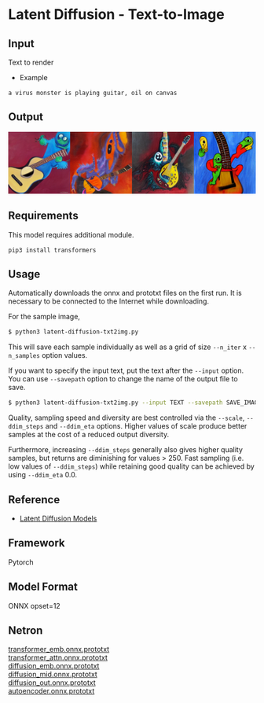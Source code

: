 # Latent Diffusion - Text-to-Image

## Input

Text to render

- Example
```
a virus monster is playing guitar, oil on canvas
```

## Output

![Output](output.png)

## Requirements
This model requires additional module.

```
pip3 install transformers
```

## Usage
Automatically downloads the onnx and prototxt files on the first run.
It is necessary to be connected to the Internet while downloading.

For the sample image,
```bash
$ python3 latent-diffusion-txt2img.py
```

This will save each sample individually as well as a grid of size `--n_iter` x `--n_samples` option values.

If you want to specify the input text, put the text after the `--input` option.  
You can use `--savepath` option to change the name of the output file to save.
```bash
$ python3 latent-diffusion-txt2img.py --input TEXT --savepath SAVE_IMAGE_PATH
```

Quality, sampling speed and diversity are best controlled via the `--scale`, `--ddim_steps` and `--ddim_eta` options.
Higher values of scale produce better samples at the cost of a reduced output diversity.

Furthermore, increasing `--ddim_steps` generally also gives higher quality samples, but returns are diminishing for values > 250. Fast sampling (i.e. low values of `--ddim_steps`) while retaining good quality can be achieved by using `--ddim_eta` 0.0.

## Reference

- [Latent Diffusion Models](https://github.com/CompVis/latent-diffusion)

## Framework

Pytorch

## Model Format

ONNX opset=12

## Netron

[transformer_emb.onnx.prototxt](https://netron.app/?url=https://storage.googleapis.com/ailia-models/latent-diffusion-txt2img/transformer_emb.onnx.prototxt)  
[transformer_attn.onnx.prototxt](https://netron.app/?url=https://storage.googleapis.com/ailia-models/latent-diffusion-txt2img/transformer_attn.onnx.prototxt)  
[diffusion_emb.onnx.prototxt](https://netron.app/?url=https://storage.googleapis.com/ailia-models/latent-diffusion-txt2img/diffusion_emb.onnx.prototxt)  
[diffusion_mid.onnx.prototxt](https://netron.app/?url=https://storage.googleapis.com/ailia-models/latent-diffusion-txt2img/diffusion_mid.onnx.prototxt)  
[diffusion_out.onnx.prototxt](https://netron.app/?url=https://storage.googleapis.com/ailia-models/latent-diffusion-txt2img/diffusion_out.onnx.prototxt)  
[autoencoder.onnx.prototxt](https://netron.app/?url=https://storage.googleapis.com/ailia-models/latent-diffusion-txt2img/autoencoder.onnx.prototxt)
